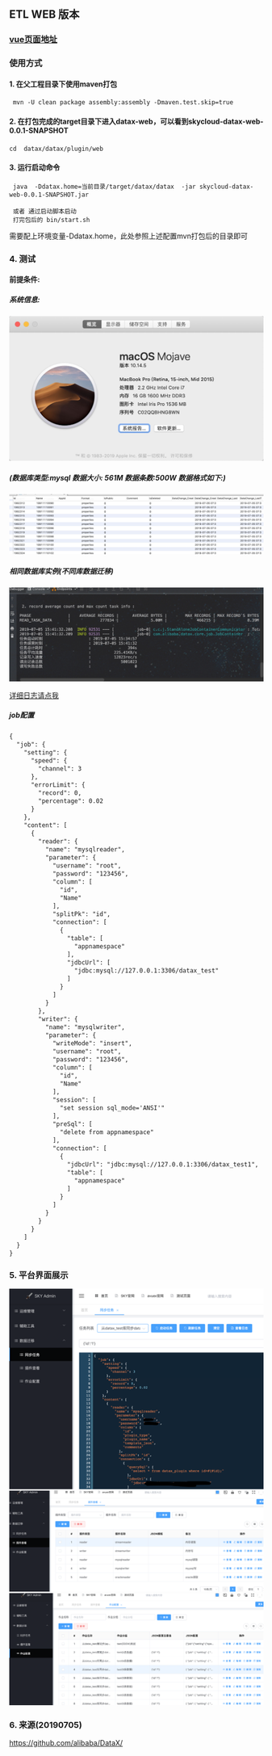 ## ETL WEB 版本

### [vue页面地址](https://github.com/xk11961677/skycloud-admin-vue)


### 使用方式
#### 1. 在父工程目录下使用maven打包
```
 mvn -U clean package assembly:assembly -Dmaven.test.skip=true 
```

#### 2. 在打包完成的target目录下进入datax-web，可以看到skycloud-datax-web-0.0.1-SNAPSHOT
```
cd  datax/datax/plugin/web
```

#### 3. 运行启动命令
```
 java  -Ddatax.home=当前目录/target/datax/datax  -jar skycloud-datax-web-0.0.1-SNAPSHOT.jar

 或者 通过启动脚本启动
 打完包后的 bin/start.sh
```
需要配上环境变量-Ddatax.home，此处参照上述配置mvn打包后的目录即可


### 4. 测试
#### 前提条件:

##### 系统信息:
![图1](doc/image/datax_02.png)

##### (数据库类型:mysql 数据大小: 561M 数据条数:500W 数据格式如下:)
![图2](doc/image/datax_03.png)


##### 相同数据库实例(不同库数据迁移)
![图3](doc/image/datax_01.png)

[详细日志请点我](doc/3_1562312097720)

##### job配置
```
{
  "job": {
    "setting": {
      "speed": {
        "channel": 3
      },
      "errorLimit": {
        "record": 0,
        "percentage": 0.02
      }
    },
    "content": [
      {
        "reader": {
          "name": "mysqlreader",
          "parameter": {
            "username": "root",
            "password": "123456",
            "column": [
              "id",
              "Name"
            ],
            "splitPk": "id",
            "connection": [
              {
                "table": [
                  "appnamespace"
                ],
                "jdbcUrl": [
                  "jdbc:mysql://127.0.0.1:3306/datax_test"
                ]
              }
            ]
          }
        },
        "writer": {
          "name": "mysqlwriter",
          "parameter": {
            "writeMode": "insert",
            "username": "root",
            "password": "123456",
            "column": [
              "id",
              "Name"
            ],
            "session": [
              "set session sql_mode='ANSI'"
            ],
            "preSql": [
              "delete from appnamespace"
            ],
            "connection": [
              {
                "jdbcUrl": "jdbc:mysql://127.0.0.1:3306/datax_test1",
                "table": [
                  "appnamespace"
                ]
              }
            ]
          }
        }
      }
    ]
  }
}
```
### 5. 平台界面展示
![platform](doc/image/datax_04.png)
![platform](doc/image/datax_05.png)
![platform](doc/image/datax_06.png)

### 6. 来源(20190705)
https://github.com/alibaba/DataX/